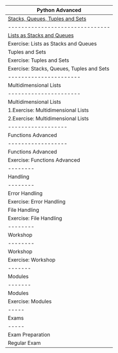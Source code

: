 | Python Advanced  | 
| ---------------- |
| <a href="1.Stacks, Queues, Tuples and Sets">Stacks, Queues, Tuples and Sets</a> |
| ------------------------------- |
| <a href="1.Stacks, Queues, Tuples and Sets/Lists as Stacks and Queues - Lab">Lists as Stacks and Queues</a> |
| Exercise: Lists as Stacks and Queues |
| Tuples and Sets |
| Exercise: Tuples and Sets |
| Exercise: Stacks, Queues, Tuples and Sets |
| ---------------------- |
| Multidimensional Lists |
| ---------------------- |
| Multidimensional Lists |
| 1.Exercise: Multidimensional Lists |
| 2.Exercise: Multidimensional Lists |
| ------------------ |
| Functions Advanced |
| ------------------ |
| Functions Advanced |
| Exercise: Functions Advanced |
| -------- |
| Handling |
| -------- |
| Error Handling |
| Exercise: Error Handling |
| File Handling |
| Exercise: File Handling |
| -------- |
| Workshop |
| -------- |
| Workshop |
| Exercise: Workshop |
| ------- |
| Modules |
| ------- |
| Modules |
| Exercise: Modules |
| ----- |
| Exams |
| ----- |
| Exam Preparation |
| Regular Exam |
